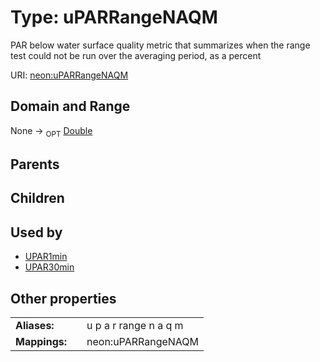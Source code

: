 
# Type: uPARRangeNAQM


PAR below water surface quality metric that summarizes when the range test could not be run over the averaging period, as a percent

URI: [neon:uPARRangeNAQM](https://data.neonscience.org/uPARRangeNAQM)


## Domain and Range

None ->  <sub>OPT</sub> [Double](types/Double.md)

## Parents


## Children


## Used by

 * [UPAR1min](UPAR1min.md)
 * [UPAR30min](UPAR30min.md)

## Other properties

|  |  |  |
| --- | --- | --- |
| **Aliases:** | | u p a r range n a q m |
| **Mappings:** | | neon:uPARRangeNAQM |


